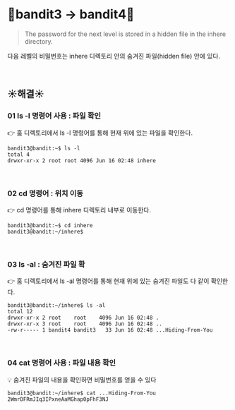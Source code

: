 # 🌳bandit3 -> bandit4🌳
>The password for the next level is stored in a hidden file in the inhere directory.<br/>

다음 레벨의 비밀번호는 inhere 디렉토리 안의 숨겨진 파일(hidden file) 안에 있다.

<br/>

## ☀️해결☀️
### 01 ls -l 명령어 사용 : 파일 확인
👉 홈 디렉토리에서 ls -l 명령어를 통해 현재 위에 있는 파일을 확인한다. <br/>
```ssh
bandit3@bandit:~$ ls -l
total 4
drwxr-xr-x 2 root root 4096 Jun 16 02:48 inhere
```

<br/>

### 02 cd 명령어 : 위치 이동
👉 cd 명령어를 통해 inhere 디렉토리 내부로 이동한다. <br/>
```ssh
bandit3@bandit:~$ cd inhere
bandit3@bandit:~/inhere$
```

<br/>

### 03 ls -al : 숨겨진 파일 확
👉 홈 디렉토리에서 ls -al 명령어를 통해 현재 위에 있는 숨겨진 파일도 다 같이 확인한다. <br/>
```ssh
bandit3@bandit:~/inhere$ ls -al
total 12
drwxr-xr-x 2 root    root    4096 Jun 16 02:48 .
drwxr-xr-x 3 root    root    4096 Jun 16 02:48 ..
-rw-r----- 1 bandit4 bandit3   33 Jun 16 02:48 ...Hiding-From-You
```

<br/>

### 04 cat 명령어 사용 : 파일 내용 확인
💡 숨겨진 파일의 내용을 확인하면 비밀번호를 얻을 수 있다<br/>
```ssh
bandit3@bandit:~/inhere$ cat ...Hiding-From-You
2WmrDFRmJIq3IPxneAaMGhap0pFhF3NJ
```
